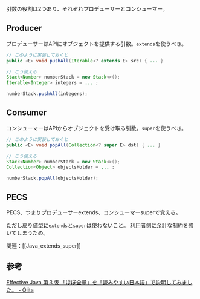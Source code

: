 引数の役割は2つあり、それぞれプロデューサーとコンシューマー。

## Producer
プロデューサーはAPIにオブジェクトを提供する引数。`extends`を使うべき。
```java
// このように実装しておくと
public <E> void pushAll(Iterable<? extends E> src) { ... }

// こう使える
Stack<Number> numberStack = new Stack<>();
Iterable<Integer> integers = ... ;

numberStack.pushAll(integers);
```

## Consumer
コンシューマーはAPIからオブジェクトを受け取る引数。`super`を使うべき。
```java
// このように実装しておくと
public <E> void popAll(Collection<? super E> dst) { ... }

// こう使える
Stack<Number> numberStack = new Stack<>();
Collection<Object> objectsHolder = ... ;

numberStack.popAll(objectsHolder);
```

## PECS
PECS、つまりプロデューサーextends、コンシューマーsuperで覚える。

ただし戻り値型に`extends`と`super`は使わないこと。
利用者側に余計な制約を強いてしまうため。

関連：[[Java_extends_super]]

## 参考
[Effective Java 第３版 「ほぼ全章」を「読みやすい日本語」で説明してみました。 - Qiita](https://qiita.com/nyandora/items/3e5ec76ca3881bc17924)
